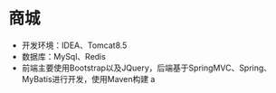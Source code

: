# 商城
- 开发环境：IDEA、Tomcat8.5
- 数据库：MySql、Redis
- 前端主要使用Bootstrap以及JQuery，后端基于SpringMVC、Spring、MyBatis进行开发，使用Maven构建
a
